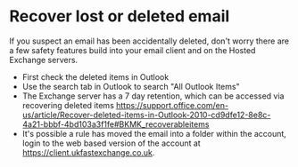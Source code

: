 # Recover lost or deleted email
If you suspect an email has been accidentally deleted, don't worry there are a few safety features build into your email client and on the Hosted Exchange servers. 

 - First check the deleted items in Outlook
 - Use the search tab in Outlook to search "All Outlook Items"
 - The Exchange server has a 7 day retention, which can be accessed via recovering deleted items
   https://support.office.com/en-us/article/Recover-deleted-items-in-Outlook-2010-cd9dfe12-8e8c-4a21-bbbf-4bd103a3f1fe#BKMK_recoverableitems
 - It's possible a rule has moved the email into a folder within the account, login to the web based version of the account at https://client.ukfastexchange.co.uk.